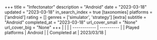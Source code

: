 +++
title = "Infectonator"
description = "Android"
date = "2023-03-18"
updated = "2023-03-18"
in_search_index = true
[taxonomies]
platforms = ['android']
rating = []
genres = ['simulator', 'strategy']
[extra]
subtitle = "Android"
completed_at = "2023-03-18"
url_cover_small = "None"
url_cover_big = "None"
+++
|              |            |
| ------------ | ---------- |
| Played platforms    | Android |
| Completed at | 2023/03/18 |

